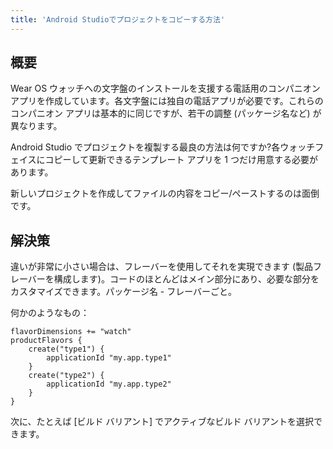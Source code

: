 ```yaml
---
title: 'Android Studioでプロジェクトをコピーする方法'
---
```


## 概要
Wear OS ウォッチへの文字盤のインストールを支援する電話用のコンパニオン アプリを作成しています。各文字盤には独自の電話アプリが必要です。これらのコンパニオン アプリは基本的に同じですが、若干の調整 (パッケージ名など) が異なります。

Android Studio でプロジェクトを複製する最良の方法は何ですか?各ウォッチフェイスにコピーして更新できるテンプレート アプリを 1 つだけ用意する必要があります。

新しいプロジェクトを作成してファイルの内容をコピー/ペーストするのは面倒です。

## 解決策
違いが非常に小さい場合は、フレーバーを使用してそれを実現できます (製品フレーバーを構成します)。コードのほとんどはメイン部分にあり、必要な部分をカスタマイズできます。パッケージ名 - フレーバーごと。

何かのようなもの：

```
flavorDimensions += "watch"
productFlavors {
    create("type1") {
        applicationId "my.app.type1"
    }
    create("type2") {
        applicationId "my.app.type2"
    }
}

```
次に、たとえば [ビルド バリアント] でアクティブなビルド バリアントを選択できます。

